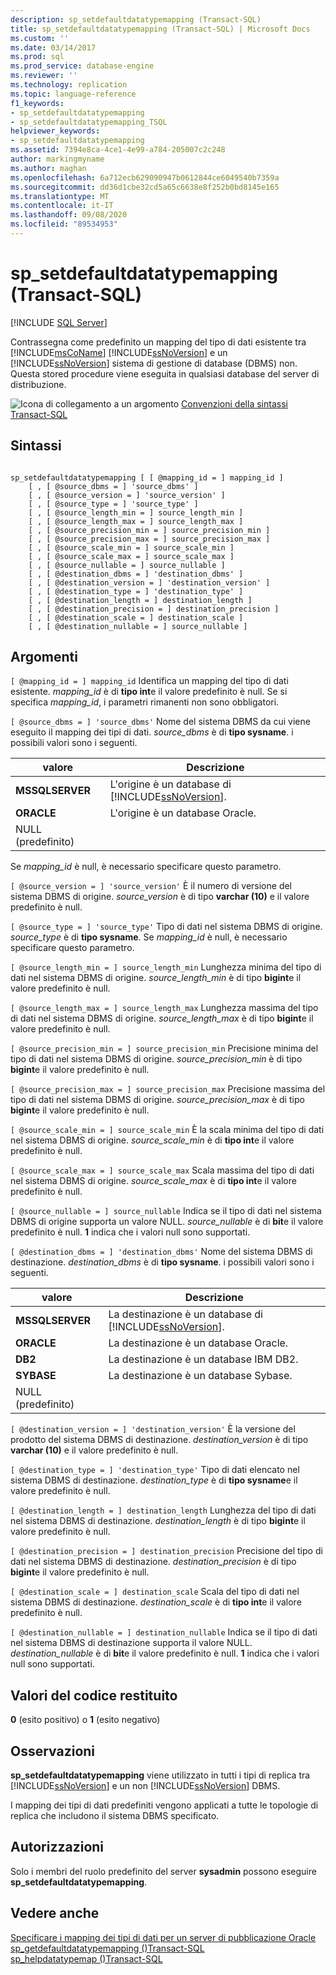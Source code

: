 ```yaml
---
description: sp_setdefaultdatatypemapping (Transact-SQL)
title: sp_setdefaultdatatypemapping (Transact-SQL) | Microsoft Docs
ms.custom: ''
ms.date: 03/14/2017
ms.prod: sql
ms.prod_service: database-engine
ms.reviewer: ''
ms.technology: replication
ms.topic: language-reference
f1_keywords:
- sp_setdefaultdatatypemapping
- sp_setdefaultdatatypemapping_TSQL
helpviewer_keywords:
- sp_setdefaultdatatypemapping
ms.assetid: 7394e8ca-4ce1-4e99-a784-205007c2c248
author: markingmyname
ms.author: maghan
ms.openlocfilehash: 6a712ecb629090947b0612844ce6049540b7359a
ms.sourcegitcommit: dd36d1cbe32cd5a65c6638e8f252b0bd8145e165
ms.translationtype: MT
ms.contentlocale: it-IT
ms.lasthandoff: 09/08/2020
ms.locfileid: "89534953"
---
```

# <a name="sp_setdefaultdatatypemapping-transact-sql"></a>sp_setdefaultdatatypemapping (Transact-SQL)
[!INCLUDE [SQL Server](../../includes/applies-to-version/sqlserver.md)]

  Contrassegna come predefinito un mapping del tipo di dati esistente tra [!INCLUDE[msCoName](../../includes/msconame-md.md)] [!INCLUDE[ssNoVersion](../../includes/ssnoversion-md.md)] e un [!INCLUDE[ssNoVersion](../../includes/ssnoversion-md.md)] sistema di gestione di database (DBMS) non. Questa stored procedure viene eseguita in qualsiasi database del server di distribuzione.  
  
 ![Icona di collegamento a un argomento](../../database-engine/configure-windows/media/topic-link.gif "Icona di collegamento a un argomento") [Convenzioni della sintassi Transact-SQL](../../t-sql/language-elements/transact-sql-syntax-conventions-transact-sql.md)  
  
## <a name="syntax"></a>Sintassi  
  
```  
  
sp_setdefaultdatatypemapping [ [ @mapping_id = ] mapping_id ]  
    [ , [ @source_dbms = ] 'source_dbms' ]  
    [ , [ @source_version = ] 'source_version' ]  
    [ , [ @source_type = ] 'source_type' ]   
    [ , [ @source_length_min = ] source_length_min ]  
    [ , [ @source_length_max = ] source_length_max ]  
    [ , [ @source_precision_min = ] source_precision_min ]  
    [ , [ @source_precision_max = ] source_precision_max ]  
    [ , [ @source_scale_min = ] source_scale_min ]  
    [ , [ @source_scale_max = ] source_scale_max ]  
    [ , [ @source_nullable = ] source_nullable ]  
    [ , [ @destination_dbms = ] 'destination_dbms' ]  
    [ , [ @destination_version = ] 'destination_version' ]  
    [ , [ @destination_type = ] 'destination_type' ]  
    [ , [ @destination_length = ] destination_length ]  
    [ , [ @destination_precision = ] destination_precision ]  
    [ , [ @destination_scale = ] destination_scale ]  
    [ , [ @destination_nullable = ] source_nullable ]  
```  
  
## <a name="arguments"></a>Argomenti  
`[ @mapping_id = ] mapping_id` Identifica un mapping del tipo di dati esistente.  *mapping_id* è di **tipo int**e il valore predefinito è null. Se si specifica *mapping_id*, i parametri rimanenti non sono obbligatori.  
  
`[ @source_dbms = ] 'source_dbms'` Nome del sistema DBMS da cui viene eseguito il mapping dei tipi di dati. *source_dbms* è di **tipo sysname**. i possibili valori sono i seguenti.  
  
|valore|Descrizione|  
|-----------|-----------------|  
|**MSSQLSERVER**|L'origine è un database di [!INCLUDE[ssNoVersion](../../includes/ssnoversion-md.md)].|  
|**ORACLE**|L'origine è un database Oracle.|  
|NULL (predefinito)||  
  
 Se *mapping_id* è null, è necessario specificare questo parametro.  
  
`[ @source_version = ] 'source_version'` È il numero di versione del sistema DBMS di origine. *source_version* è di tipo **varchar (10)** e il valore predefinito è null.  
  
`[ @source_type = ] 'source_type'` Tipo di dati nel sistema DBMS di origine. *source_type* è di **tipo sysname**. Se *mapping_id* è null, è necessario specificare questo parametro.  
  
`[ @source_length_min = ] source_length_min` Lunghezza minima del tipo di dati nel sistema DBMS di origine. *source_length_min* è di tipo **bigint**e il valore predefinito è null.  
  
`[ @source_length_max = ] source_length_max` Lunghezza massima del tipo di dati nel sistema DBMS di origine. *source_length_max* è di tipo **bigint**e il valore predefinito è null.  
  
`[ @source_precision_min = ] source_precision_min` Precisione minima del tipo di dati nel sistema DBMS di origine. *source_precision_min* è di tipo **bigint**e il valore predefinito è null.  
  
`[ @source_precision_max = ] source_precision_max` Precisione massima del tipo di dati nel sistema DBMS di origine. *source_precision_max* è di tipo **bigint**e il valore predefinito è null.  
  
`[ @source_scale_min = ] source_scale_min` È la scala minima del tipo di dati nel sistema DBMS di origine. *source_scale_min* è di **tipo int**e il valore predefinito è null.  
  
`[ @source_scale_max = ] source_scale_max` Scala massima del tipo di dati nel sistema DBMS di origine. *source_scale_max* è di **tipo int**e il valore predefinito è null.  
  
`[ @source_nullable = ] source_nullable` Indica se il tipo di dati nel sistema DBMS di origine supporta un valore NULL. *source_nullable* è di **bit**e il valore predefinito è null. **1** indica che i valori null sono supportati.  
  
`[ @destination_dbms = ] 'destination_dbms'` Nome del sistema DBMS di destinazione. *destination_dbms* è di **tipo sysname**. i possibili valori sono i seguenti.  
  
|valore|Descrizione|  
|-----------|-----------------|  
|**MSSQLSERVER**|La destinazione è un database di [!INCLUDE[ssNoVersion](../../includes/ssnoversion-md.md)].|  
|**ORACLE**|La destinazione è un database Oracle.|  
|**DB2**|La destinazione è un database IBM DB2.|  
|**SYBASE**|La destinazione è un database Sybase.|  
|NULL (predefinito)||  
  
`[ @destination_version = ] 'destination_version'` È la versione del prodotto del sistema DBMS di destinazione. *destination_version* è di tipo **varchar (10)** e il valore predefinito è null.  
  
`[ @destination_type = ] 'destination_type'` Tipo di dati elencato nel sistema DBMS di destinazione. *destination_type* è di **tipo sysname**e il valore predefinito è null.  
  
`[ @destination_length = ] destination_length` Lunghezza del tipo di dati nel sistema DBMS di destinazione. *destination_length* è di tipo **bigint**e il valore predefinito è null.  
  
`[ @destination_precision = ] destination_precision` Precisione del tipo di dati nel sistema DBMS di destinazione. *destination_precision* è di tipo **bigint**e il valore predefinito è null.  
  
`[ @destination_scale = ] destination_scale` Scala del tipo di dati nel sistema DBMS di destinazione. *destination_scale* è di **tipo int**e il valore predefinito è null.  
  
`[ @destination_nullable = ] destination_nullable` Indica se il tipo di dati nel sistema DBMS di destinazione supporta il valore NULL. *destination_nullable* è di **bit**e il valore predefinito è null. **1** indica che i valori null sono supportati.  
  
## <a name="return-code-values"></a>Valori del codice restituito  
 **0** (esito positivo) o **1** (esito negativo)  
  
## <a name="remarks"></a>Osservazioni  
 **sp_setdefaultdatatypemapping** viene utilizzato in tutti i tipi di replica tra [!INCLUDE[ssNoVersion](../../includes/ssnoversion-md.md)] e un non [!INCLUDE[ssNoVersion](../../includes/ssnoversion-md.md)] DBMS.  
  
 I mapping dei tipi di dati predefiniti vengono applicati a tutte le topologie di replica che includono il sistema DBMS specificato.  
  
## <a name="permissions"></a>Autorizzazioni  
 Solo i membri del ruolo predefinito del server **sysadmin** possono eseguire **sp_setdefaultdatatypemapping**.  
  
## <a name="see-also"></a>Vedere anche  
 [Specificare i mapping dei tipi di dati per un server di pubblicazione Oracle](../../relational-databases/replication/publish/specify-data-type-mappings-for-an-oracle-publisher.md)   
 [sp_getdefaultdatatypemapping &#40;&#41;Transact-SQL ](../../relational-databases/system-stored-procedures/sp-getdefaultdatatypemapping-transact-sql.md)   
 [sp_helpdatatypemap &#40;&#41;Transact-SQL ](../../relational-databases/system-stored-procedures/sp-helpdatatypemap-transact-sql.md)  
  
  
